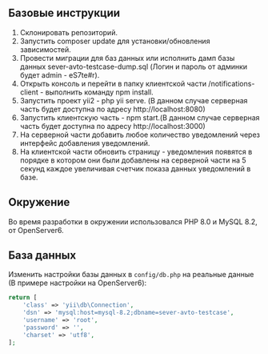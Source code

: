Базовые инструкции
------------
1. Склонировать репозиторий.
2. Запустить composer update для установки/обновления зависимостей.
3. Провести миграции для баз данных или исполнить дамп базы данных sever-avto-testcase-dump.sql (Логин и пароль от админки будет admin - eS7te#r).
4. Открыть консоль и перейти в папку клиентской части /notifications-client - выполнить команду npm install.
5. Запустить проект yii2 - php yii serve. (В данном случае серверная часть будет доступна по адресу http://localhost:8080)
6. Запустить клиентскую часть - npm start.(В данном случае серверная часть будет доступна по адресу http://localhost:3000)
7. На серверной части добавить любое количество уведомлений через интерфейс добавления уведомлений.
8. На клиентской части обновить страницу - уведомления появятся в порядке в котором они были добавлены на серверной части на 5 секунд каждое увеличивая счетчик показа данных уведомлений в базе.

Окружение
------------
Во время разработки в окружении использовался PHP 8.0 и MySQL 8.2, от OpenServer6.

База данных
------------
Изменить настройки базы данных в `config/db.php` на реальные данные (В примере настройки на OpenServer6):

```php
return [
    'class' => 'yii\db\Connection',
    'dsn' => 'mysql:host=mysql-8.2;dbname=sever-avto-testcase',
    'username' => 'root',
    'password' => '',
    'charset' => 'utf8',
];
```
